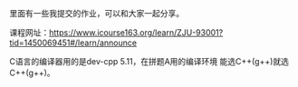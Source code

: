 里面有一些我提交的作业，可以和大家一起分享。

课程网址：https://www.icourse163.org/learn/ZJU-93001?tid=1450069451#/learn/announce

C语言的编译器用的是dev-cpp 5.11，在拼题A用的编译环境 能选C++(g++)就选C++(g++)。
